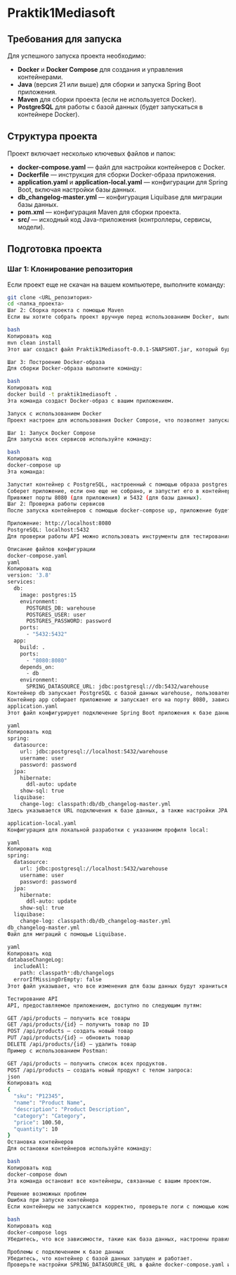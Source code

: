 # Praktik1Mediasoft

## Требования для запуска

Для успешного запуска проекта необходимо:

- **Docker** и **Docker Compose** для создания и управления контейнерами.
- **Java** (версия 21 или выше) для сборки и запуска Spring Boot приложения.
- **Maven** для сборки проекта (если не используется Docker).
- **PostgreSQL** для работы с базой данных (будет запускаться в контейнере Docker).

## Структура проекта

Проект включает несколько ключевых файлов и папок:

- **docker-compose.yaml** — файл для настройки контейнеров с Docker.
- **Dockerfile** — инструкция для сборки Docker-образа приложения.
- **application.yaml** и **application-local.yaml** — конфигурации для Spring Boot, включая настройки базы данных.
- **db_changelog-master.yml** — конфигурация Liquibase для миграции базы данных.
- **pom.xml** — конфигурация Maven для сборки проекта.
- **src/** — исходный код Java-приложения (контроллеры, сервисы, модели).

## Подготовка проекта

### Шаг 1: Клонирование репозитория

Если проект еще не скачан на вашем компьютере, выполните команду:

```bash
git clone <URL_репозитория>
cd <папка_проекта>
Шаг 2: Сборка проекта с помощью Maven
Если вы хотите собрать проект вручную перед использованием Docker, выполните команду:

bash
Копировать код
mvn clean install
Этот шаг создаст файл Praktik1Mediasoft-0.0.1-SNAPSHOT.jar, который будет использоваться в Docker-контейнере.

Шаг 3: Построение Docker-образа
Для сборки Docker-образа выполните команду:

bash
Копировать код
docker build -t praktik1mediasoft .
Эта команда создаст Docker-образ с вашим приложением.

Запуск с использованием Docker
Проект настроен для использования Docker Compose, что позволяет запускать все контейнеры (для приложения и базы данных) одновременно.

Шаг 1: Запуск Docker Compose
Для запуска всех сервисов используйте команду:

bash
Копировать код
docker-compose up
Эта команда:

Запустит контейнер с PostgreSQL, настроенный с помощью образа postgres:15.
Соберет приложение, если оно еще не собрано, и запустит его в контейнере.
Привяжет порты 8080 (для приложения) и 5432 (для базы данных).
Шаг 2: Проверка работы сервисов
После запуска контейнеров с помощью docker-compose up, приложение будет доступно по адресу:

Приложение: http://localhost:8080
PostgreSQL: localhost:5432
Для проверки работы API можно использовать инструменты для тестирования, такие как Postman или curl.

Описание файлов конфигурации
docker-compose.yaml
yaml
Копировать код
version: '3.8'
services:
  db:
    image: postgres:15
    environment:
      POSTGRES_DB: warehouse
      POSTGRES_USER: user
      POSTGRES_PASSWORD: password
    ports:
      - "5432:5432"
  app:
    build: .
    ports:
      - "8080:8080"
    depends_on:
      - db
    environment:
      SPRING_DATASOURCE_URL: jdbc:postgresql://db:5432/warehouse
Контейнер db запускает PostgreSQL с базой данных warehouse, пользователем user и паролем password.
Контейнер app собирает приложение и запускает его на порту 8080, зависим от контейнера базы данных.
application.yaml
Этот файл конфигурирует подключение Spring Boot приложения к базе данных.

yaml
Копировать код
spring:
  datasource:
    url: jdbc:postgresql://localhost:5432/warehouse
    username: user
    password: password
  jpa:
    hibernate:
      ddl-auto: update
    show-sql: true
  liquibase:
    change-log: classpath:db/db_changelog-master.yml
Здесь указывается URL подключения к базе данных, а также настройки JPA и Liquibase.

application-local.yaml
Конфигурация для локальной разработки с указанием профиля local:

yaml
Копировать код
spring:
  datasource:
    url: jdbc:postgresql://localhost:5432/warehouse
    username: user
    password: password
  jpa:
    hibernate:
      ddl-auto: update
    show-sql: true
  liquibase:
    change-log: classpath:db/db_changelog-master.yml
db_changelog-master.yml
Файл для миграций с помощью Liquibase.

yaml
Копировать код
databaseChangeLog:
  includeAll:
    path: classpath*:db/changelogs
  errorIfMissingOrEmpty: false
Этот файл указывает, что все изменения для базы данных будут храниться в папке db/changelogs.

Тестирование API
API, предоставляемое приложением, доступно по следующим путям:

GET /api/products — получить все товары
GET /api/products/{id} — получить товар по ID
POST /api/products — создать новый товар
PUT /api/products/{id} — обновить товар
DELETE /api/products/{id} — удалить товар
Пример с использованием Postman:

GET /api/products — получить список всех продуктов.
POST /api/products — создать новый продукт с телом запроса:
json
Копировать код
{
  "sku": "P12345",
  "name": "Product Name",
  "description": "Product Description",
  "category": "Category",
  "price": 100.50,
  "quantity": 10
}
Остановка контейнеров
Для остановки контейнеров используйте команду:

bash
Копировать код
docker-compose down
Эта команда остановит все контейнеры, связанные с вашим проектом.

Решение возможных проблем
Ошибка при запуске контейнера
Если контейнеры не запускаются корректно, проверьте логи с помощью команды:

bash
Копировать код
docker-compose logs
Убедитесь, что все зависимости, такие как база данных, настроены правильно.

Проблемы с подключением к базе данных
Убедитесь, что контейнер с базой данных запущен и работает.
Проверьте настройки SPRING_DATASOURCE_URL в файле docker-compose.yaml и application.yaml.